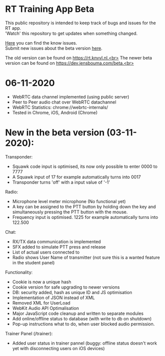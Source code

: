 # RT Training App Beta

This public repository is intended to keep track of bugs and issues for the RT app.<br>
'Watch' this repository to get updates when something changed.

<a href="https://github.com/jensbouma/RT-issuetracker/issues" target="_blank">Here</a> you can find the know issues.<br>
Submit new issues about the beta version <a href="https://github.com/jensbouma/RT-issuetracker/issues/new" target="_blank">here</a>.

The old version can be found on https://rt.knvvl.nl.<br>
The newer beta version can be found on https://dev.jensbouma.com/beta.<br>


# 06-11-2020
- WebRTC data channel implemented (using public server)
- Peer to Peer audio chat over WebRTC datachannel
- WebRTC Statistics: chrome://webrtc-internals/
- Tested in Chrome, iOS, Android (Chrome)

# New in the beta version (03-11-2020):
Transponder:
- Squawk code input is optimised, its now only possible to enter 0000 to 7777
- A Squawk input of 17 for example automatically turns into 0017
- Transponder turns 'off' with a input value of '-1'

Radio:
- Microphone level meter microphone (No functional yet)
- A key can be assigned to the PTT button by holding down the key and simultaneously pressing the PTT button with the mouse.
- Frequency input is optimised. 1225 for example automatically turns into 122.500

Chat:
- RX/TX data communication is implemented
- SFX added to simulate PTT press and release
- List of actual users connected to
- Radio shows User Name of transmitter (not sure this is a wanted feature in the student panel)

Functionality:
- Cookie is now a unique hash
- Cookie version for safe upgrading to newer versions
- DB: security added, hash as unique ID and JS optimisation
- Implementation of JSON instead of XML
- Removed XML for UserLoad
- WebKit Audio API Optimalisation
- Major JavaScript code cleanup and written to separate modules
- Add online/offline status to database (with write to db on shutdown)
- Pop-up instructions what to do, when user blocked audio permission.

Trainer Panel (/trainer):
- Added user status in trainer pannel (buggy: offline status doesn't work yet with disconnecting users on iOS devices)
